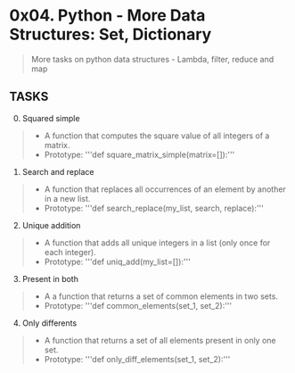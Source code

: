 # 0x04. Python - More Data Structures: Set, Dictionary
> More tasks on python data structures - Lambda, filter, reduce and map

## TASKS

0. Squared simple
> - A function that computes the square value of all integers of a matrix.
> - Prototype: '''def square_matrix_simple(matrix=[]):'''

1. Search and replace
> - A function that replaces all occurrences of an element by another in a new list.
> - Prototype: '''def search_replace(my_list, search, replace):'''

2. Unique addition
> - A function that adds all unique integers in a list (only once for each integer).
> - Prototype: '''def uniq_add(my_list=[]):'''

3. Present in both
> - A a function that returns a set of common elements in two sets.
> - Prototype: '''def common_elements(set_1, set_2):'''

4. Only differents
> - A function that returns a set of all elements present in only one set.
> - Prototype: '''def only_diff_elements(set_1, set_2):'''


